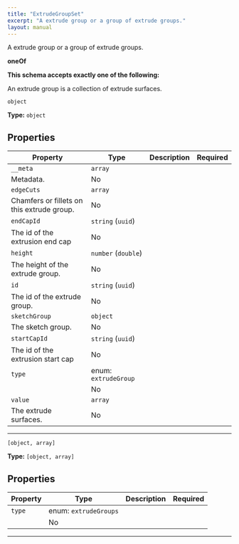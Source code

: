 ```yaml
---
title: "ExtrudeGroupSet"
excerpt: "A extrude group or a group of extrude groups."
layout: manual
---
```


A extrude group or a group of extrude groups.


**oneOf**




**This schema accepts exactly one of the following:**

An extrude group is a collection of extrude surfaces.


`object`

**Type:** `object`





## Properties

| Property | Type | Description | Required |
|----------|------|-------------|----------|
| `__meta` | `array`
 | Metadata. | No |
| `edgeCuts` | `array`
 | Chamfers or fillets on this extrude group. | No |
| `endCapId` | `string` (`uuid`)
 | The id of the extrusion end cap | No |
| `height` | `number` (`double`)
 | The height of the extrude group. | No |
| `id` | `string` (`uuid`)
 | The id of the extrude group. | No |
| `sketchGroup` | `object`
 | The sketch group. | No |
| `startCapId` | `string` (`uuid`)
 | The id of the extrusion start cap | No |
| `type` | enum: `extrudeGroup`
 |  | No |
| `value` | `array`
 | The extrude surfaces. | No |


----


`[object, array]`

**Type:** `[object, array]`





## Properties

| Property | Type | Description | Required |
|----------|------|-------------|----------|
| `type` | enum: `extrudeGroups`
 |  | No |


----




